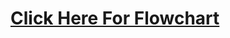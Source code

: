 # [Click Here For Flowchart](https://www.canva.com/design/DAGIjz5lw50/0x3PhSRUKfx6UIinMSpQ8w/view?utm_content=DAGIjz5lw50&utm_campaign=designshare&utm_medium=link&utm_source=editor)
